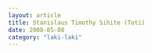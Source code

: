 ```yaml
---
layout: article
title: Stanislaus Timothy Sihite (Toti)
date: 2008-05-08 
category: "laki-laki"
---
```

